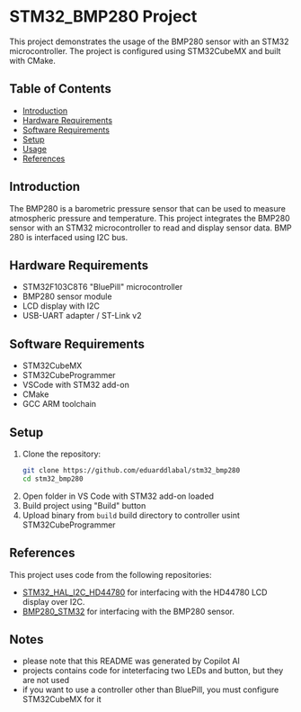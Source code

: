 # STM32_BMP280 Project

This project demonstrates the usage of the BMP280 sensor with an STM32 microcontroller. The project is configured using STM32CubeMX and built with CMake.

## Table of Contents
- [Introduction](#introduction)
- [Hardware Requirements](#hardware-requirements)
- [Software Requirements](#software-requirements)
- [Setup](#setup)
- [Usage](#usage)
- [References](#references)

## Introduction

The BMP280 is a barometric pressure sensor that can be used to measure atmospheric pressure and temperature. This project integrates the BMP280 sensor with an STM32 microcontroller to read and display sensor data. BMP 280 is interfaced using I2C bus.

## Hardware Requirements

- STM32F103C8T6 "BluePill" microcontroller
- BMP280 sensor module
- LCD display with I2C
- USB-UART adapter / ST-Link v2

## Software Requirements

- STM32CubeMX
- STM32CubeProgrammer
- VSCode with STM32 add-on
- CMake
- GCC ARM toolchain

## Setup

1. Clone the repository:
    ```sh
    git clone https://github.com/eduarddlabal/stm32_bmp280
    cd stm32_bmp280
    ```
2. Open folder in VS Code with STM32 add-on loaded
3. Build project using "Build" button
4. Upload binary from ```build``` build directory to controller usint STM32CubeProgrammer



## References
This project uses code from the following repositories:

- [STM32_HAL_I2C_HD44780](https://github.com/eziya/STM32_HAL_I2C_HD44780) for interfacing with the HD44780 LCD display over I2C.
- [BMP280_STM32](https://github.com/ciastkolog/BMP280_STM32/tree/master) for interfacing with the BMP280 sensor.

## Notes
- please note that this README was generated by Copilot AI
- projects contains code for inteterfacing two LEDs and button, but they are not used
- if you want to use a controller other than BluePill, you must configure STM32CubeMX for it